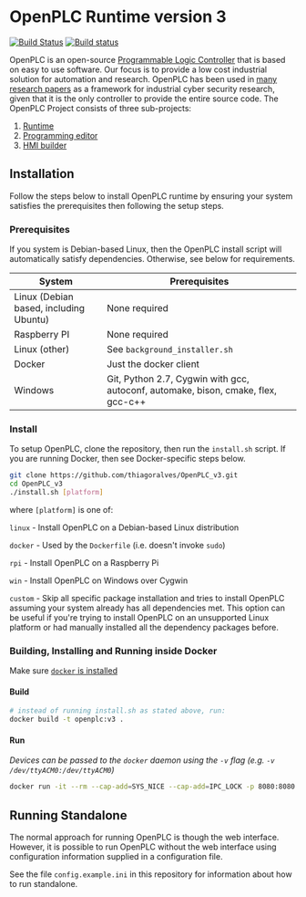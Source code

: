 # OpenPLC Runtime version 3

[![Build Status](https://travis-ci.org/thiagoralves/OpenPLC_v3.svg?branch=master)](https://travis-ci.org/thiagoralves/OpenPLC_v3)
[![Build status](https://ci.appveyor.com/api/projects/status/ut3466ixwtyf68qg?svg=true)](https://ci.appveyor.com/project/shrmrf/openplc-v3)

OpenPLC is an open-source [Programmable Logic Controller](https://en.wikipedia.org/wiki/Programmable_logic_controller) that is based on easy to use software. Our focus is to provide a low cost industrial solution for automation and research. OpenPLC has been used in [many research papers](https://scholar.google.com/scholar?as_ylo=2014&q=openplc&hl=en&as_sdt=0,1) as a framework for industrial cyber security research, given that it is the only controller to provide the entire source code.
The OpenPLC Project consists of three sub-projects:

1. [Runtime](https://github.com/thiagoralves/OpenPLC_v3)
2. [Programming editor](http://www.openplcproject.com/plcopen-editor)
3. [HMI builder](http://www.openplcproject.com/reference-installing-scadabr)

## Installation

Follow the steps below to install OpenPLC runtime by ensuring your system
satisfies the prerequisites then following the setup steps.

### Prerequisites

If you system is Debian-based Linux, then the OpenPLC install script will automatically
satisfy dependencies. Otherwise, see below for requirements.

| System                                     | Prerequisites                            |
|--------------------------------------------|------------------------------------------|
| Linux (Debian based, including Ubuntu)     | None required                            |
| Raspberry PI                               | None required                            |
| Linux (other)                              | See `background_installer.sh`            |
| Docker                                     | Just the docker client                   |
| Windows                                    | Git, Python 2.7, Cygwin with gcc, autoconf, automake, bison, cmake, flex, gcc-c++ |

### Install

To setup OpenPLC, clone the repository, then run the `install.sh` script. If you are
running Docker, then see Docker-specific steps below.

```bash
git clone https://github.com/thiagoralves/OpenPLC_v3.git
cd OpenPLC_v3
./install.sh [platform]
```

where `[platform]` is one of:

`linux` - Install OpenPLC on a Debian-based Linux distribution

`docker` - Used by the `Dockerfile` (i.e. doesn't invoke `sudo`)

`rpi` - Install OpenPLC on a Raspberry Pi

`win` - Install OpenPLC on Windows over Cygwin

`custom` - Skip all specific package installation and tries to install OpenPLC assuming your system already has all dependencies met. This option can be useful if you're trying to install OpenPLC on an unsupported Linux platform or had manually installed all the dependency packages before.

### Building, Installing and Running inside Docker

Make sure [`docker` is installed](https://docs.docker.com/install/linux/docker-ce/ubuntu/)

#### Build

```bash
# instead of running install.sh as stated above, run:
docker build -t openplc:v3 .
```

#### Run

_Devices can be passed to the `docker` daemon using the `-v` flag (e.g. `-v /dev/ttyACM0:/dev/ttyACM0`)_

```bash
docker run -it --rm --cap-add=SYS_NICE --cap-add=IPC_LOCK -p 8080:8080 openplc:v3
```

## Running Standalone

The normal approach for running OpenPLC is though the web interface. However,
it is possible to run OpenPLC without the web interface using configuration
information supplied in a configuration file.

See the file `config.example.ini` in this repository for information about
how to run standalone.
